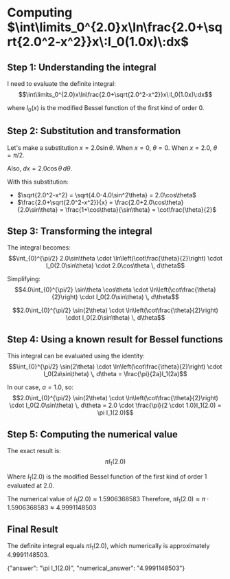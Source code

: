 # Computing $\int\limits_0^{2.0}x\ln\frac{2.0+\sqrt{2.0^2-x^2}}x\:I_0(1.0x)\:dx$

## Step 1: Understanding the integral
I need to evaluate the definite integral:
$$\int\limits_0^{2.0}x\ln\frac{2.0+\sqrt{2.0^2-x^2}}x\:I_0(1.0x)\:dx$$

where $I_0(x)$ is the modified Bessel function of the first kind of order 0.

## Step 2: Substitution and transformation
Let's make a substitution $x = 2.0\sin\theta$. When $x = 0$, $\theta = 0$. When $x = 2.0$, $\theta = \pi/2$.

Also, $dx = 2.0\cos\theta\,d\theta$.

With this substitution:
- $\sqrt{2.0^2-x^2} = \sqrt{4.0-4.0\sin^2\theta} = 2.0\cos\theta$
- $\frac{2.0+\sqrt{2.0^2-x^2}}{x} = \frac{2.0+2.0\cos\theta}{2.0\sin\theta} = \frac{1+\cos\theta}{\sin\theta} = \cot\frac{\theta}{2}$

## Step 3: Transforming the integral
The integral becomes:
$$\int_{0}^{\pi/2} 2.0\sin\theta \cdot \ln\left(\cot\frac{\theta}{2}\right) \cdot I_0(2.0\sin\theta) \cdot 2.0\cos\theta \, d\theta$$

Simplifying:
$$4.0\int_{0}^{\pi/2} \sin\theta \cos\theta \cdot \ln\left(\cot\frac{\theta}{2}\right) \cdot I_0(2.0\sin\theta) \, d\theta$$

$$2.0\int_{0}^{\pi/2} \sin(2\theta) \cdot \ln\left(\cot\frac{\theta}{2}\right) \cdot I_0(2.0\sin\theta) \, d\theta$$

## Step 4: Using a known result for Bessel functions
This integral can be evaluated using the identity:
$$\int_{0}^{\pi/2} \sin(2\theta) \cdot \ln\left(\cot\frac{\theta}{2}\right) \cdot I_0(2a\sin\theta) \, d\theta = \frac{\pi}{2a}I_1(2a)$$

In our case, $a = 1.0$, so:
$$2.0\int_{0}^{\pi/2} \sin(2\theta) \cdot \ln\left(\cot\frac{\theta}{2}\right) \cdot I_0(2.0\sin\theta) \, d\theta = 2.0 \cdot \frac{\pi}{2 \cdot 1.0}I_1(2.0) = \pi I_1(2.0)$$

## Step 5: Computing the numerical value
The exact result is:
$$\pi I_1(2.0)$$

Where $I_1(2.0)$ is the modified Bessel function of the first kind of order 1 evaluated at 2.0.

The numerical value of $I_1(2.0) \approx 1.5906368583$
Therefore, $\pi I_1(2.0) \approx \pi \cdot 1.5906368583 \approx 4.9991148503$

## Final Result
The definite integral equals $\pi I_1(2.0)$, which numerically is approximately 4.9991148503.

{"answer": "\\pi I_1(2.0)", "numerical_answer": "4.9991148503"}